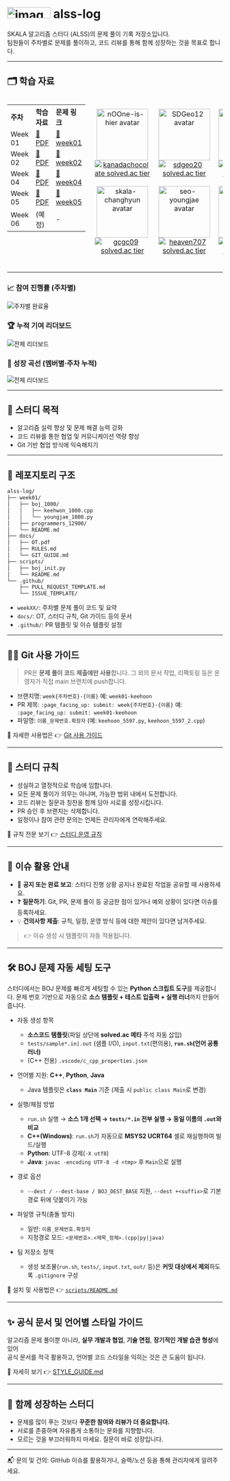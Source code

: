 # <img width="101.2" height="25.85" alt="image" src="https://github.com/user-attachments/assets/e3f14879-c39e-4a9d-bf07-afc3baaaf47c" /> alss-log

SKALA 알고리즘 스터디 (ALSS)의 문제 풀이 기록 저장소입니다.  
팀원들이 주차별로 문제를 풀이하고, 코드 리뷰를 통해 함께 성장하는 것을 목표로 합니다.

---

<h2>🗂️ 학습 자료</h2>

<!-- 래퍼: 중앙 정렬 -->
<div align="center">

  <!-- 2단 레이아웃 테이블 (왼쪽: 학습표 / 오른쪽: 프로필 그리드) -->
  <table border="0" cellspacing="0" cellpadding="0"
         style="border:0 !important; border-collapse:separate; margin:0 auto; width:100%; max-width:980px;">
    <tr>
      <!-- LEFT: 학습 자료 표 (기존 스타일 유지) -->
      <td valign="top" width="48%" style="border:0 !important; padding:0 12px 0 0;">
        <table border="0" cellspacing="0" cellpadding="6" style="width:100%;">
          <tr>
            <th align="left">주차</th>
            <th align="left">학습자료</th>
            <th align="left">문제 링크</th>
          </tr>
          <tr>
            <td>Week 01</td>
            <td><a href="./docs/study-note-week01.pdf">📄 PDF</a></td>
            <td><a href="./problems/week01">📂 week01</a></td>
          </tr>
          <tr>
            <td>Week 02</td>
            <td><a href="./docs/study-note-week02.pdf">📄 PDF</a></td>
            <td><a href="./problems/week02">📂 week02</a></td>
          </tr>
          <tr>
            <td>Week 04</td>
            <td><a href="./docs/study-note-week04.pdf">📄 PDF</a></td>
            <td><a href="./problems/week04">📂 week04</a></td>
          </tr>
          <tr>
            <td>Week 05</td>
            <td><a href="./docs/study-note-week05.pdf">📄 PDF</a></td>
            <td><a href="./problems/week05">📂 week05</a></td>
          </tr>
          <tr>
            <td>Week 06</td>
            <td>(예정)</td>
            <td>-</td>
          </tr>
        </table>
      </td>
      <!-- RIGHT: 팀원 프로필 그리드 (테두리 완전 제거) -->
      <td valign="top" width="52%" style="border:0 !important; padding:0;">
        <table role="presentation" border="0" cellspacing="0" cellpadding="0"
               style="border:0 !important; border-collapse:separate; border-spacing:0; width:100%;">
          <tr>
            <td align="center" style="border:0 !important; padding:10px;">
              <a href="https://github.com/nOOne-is-hier" aria-label="GitHub: nOOne-is-hier">
                <img src="https://avatars.githubusercontent.com/nOOne-is-hier" width="120" alt="nOOne-is-hier avatar"/>
              </a><br/>
              <a href="https://solved.ac/profile/kanadachocolate"
                 rel="nofollow noopener noreferrer" aria-label="solved.ac: kanadachocolate">
                <img src="https://mazassumnida.wtf/api/mini/generate_badge?boj=kanadachocolate" alt="kanadachocolate solved.ac tier"/>
              </a>
            </td>
            <td align="center" style="border:0 !important; padding:10px;">
              <a href="https://github.com/SDGeo12" aria-label="GitHub: SDGeo12">
                <img src="https://avatars.githubusercontent.com/SDGeo12" width="120" alt="SDGeo12 avatar"/>
              </a><br/>
              <a href="https://solved.ac/profile/sdgeo20"
                 rel="nofollow noopener noreferrer" aria-label="solved.ac: sdgeo20">
                <img src="https://mazassumnida.wtf/api/mini/generate_badge?boj=sdgeo20" alt="sdgeo20 solved.ac tier"/>
              </a>
            </td>
            <td align="center" style="border:0 !important; padding:10px;">
              <a href="https://github.com/jiyunee02" aria-label="GitHub: jiyunee02">
                <img src="https://avatars.githubusercontent.com/jiyunee02" width="120" alt="jiyunee02 avatar"/>
              </a><br/>
              <a href="https://solved.ac/profile/jiyun301"
                 rel="nofollow noopener noreferrer" aria-label="solved.ac: jiyun301">
                <img src="https://mazassumnida.wtf/api/mini/generate_badge?boj=jiyun301" alt="jiyun301 solved.ac tier"/>
              </a>
            </td>
          </tr>
          <tr>
            <td align="center" style="border:0 !important; padding:10px;">
              <a href="https://github.com/skala-changhyun" aria-label="GitHub: skala-changhyun">
                <img src="https://avatars.githubusercontent.com/skala-changhyun" width="120" alt="skala-changhyun avatar"/>
              </a><br/>
              <a href="https://solved.ac/profile/gcgc09"
                 rel="nofollow noopener noreferrer" aria-label="solved.ac: gcgc09">
                <img src="https://mazassumnida.wtf/api/mini/generate_badge?boj=gcgc09" alt="gcgc09 solved.ac tier"/>
              </a>
            </td>
            <td align="center" style="border:0 !important; padding:10px;">
              <a href="https://github.com/seo-youngjae" aria-label="GitHub: seo-youngjae">
                <img src="https://avatars.githubusercontent.com/seo-youngjae" width="120" alt="seo-youngjae avatar"/>
              </a><br/>
              <a href="https://solved.ac/profile/heaven707"
                 rel="nofollow noopener noreferrer" aria-label="solved.ac: heaven707">
                <img src="https://mazassumnida.wtf/api/mini/generate_badge?boj=heaven707" alt="heaven707 solved.ac tier"/>
              </a>
            </td>
            <td align="center" style="border:0 !important; padding:10px;">
              <a href="https://github.com/JinYeopKang" aria-label="GitHub: JinYeopKang">
                <img src="https://avatars.githubusercontent.com/JinYeopKang" width="120" alt="JinYeopKang avatar"/>
              </a><br/>
              <a href="https://solved.ac/profile/jyyj14587"
                 rel="nofollow noopener noreferrer" aria-label="solved.ac: jyyj14587">
                <img src="https://mazassumnida.wtf/api/mini/generate_badge?boj=jyyj14587" alt="jyyj14587 solved.ac tier"/>
              </a>
            </td>
          </tr>
        </table>
      </td>
    </tr>
  </table>

</div>

---

### 📈 참여 진행률 (주차별)

![주차별 완료율](assets/weekly-heatmap.svg)

### 🏆 누적 기여 리더보드

![전체 리더보드](assets/leaderboard.svg)

### 🌱 성장 곡선 (멤버별·주차 누적)

![전체 리더보드](assets/trend-multiples.svg)

---

## 🚩 스터디 목적

- 알고리즘 실력 향상 및 문제 해결 능력 강화
- 코드 리뷰를 통한 협업 및 커뮤니케이션 역량 향상
- Git 기반 협업 방식에 익숙해지기

---

## 📁 레포지토리 구조

```bash
alss-log/
├── week01/
│   ├── boj_1000/
│   │   ├── keehwon_1000.cpp
│   │   └── youngjae_1000.py
│   ├── programmers_12900/
│   └── README.md
├── docs/
│   ├── OT.pdf
│   ├── RULES.md
│   └── GIT_GUIDE.md
├── scripts/
│   ├── boj_init.py
│   └── README.md
└── .github/
    ├── PULL_REQUEST_TEMPLATE.md
    └── ISSUE_TEMPLATE/
````

- `weekXX/`: 주차별 문제 풀이 코드 및 요약
- `docs/`: OT, 스터디 규칙, Git 가이드 등의 문서
- `.github/`: PR 템플릿 및 이슈 템플릿 설정

---

## 🧑‍💻 Git 사용 가이드

> PR은 **문제 풀이 코드 제출에만 사용**합니다.
> 그 외의 문서 작업, 리팩토링 등은 운영자가 직접 main 브랜치에 push합니다.

- 브랜치명: `week{주차번호}-{이름}`
  예: `week01-keehoon`
- PR 제목: `:page_facing_up: submit: week{주차번호}-{이름}`
  예: `:page_facing_up: submit: week01-keehoon`
- 파일명: `이름_문제번호.확장자` (예: `keehoon_5597.py`, `keehoon_5597_2.cpp`)

📘 자세한 사용법은 👉 [Git 사용 가이드](./docs/GIT_GUIDE.md)

---

## 📌 스터디 규칙

- 성실하고 열정적으로 학습에 임합니다.
- 모든 문제 풀이가 의무는 아니며, 가능한 범위 내에서 도전합니다.
- 코드 리뷰는 질문과 칭찬을 함께 담아 서로를 성장시킵니다.
- PR 승인 후 브랜치는 삭제합니다.
- 일정이나 참여 관련 문의는 언제든 관리자에게 연락해주세요.

📃 규칙 전문 보기 👉 [스터디 운영 규칙](./docs/RULES.md)

---

## 📝 이슈 활용 안내

- 📢 **공지 또는 완료 보고**: 스터디 진행 상황 공지나 완료된 작업을 공유할 때 사용하세요.
- ❓ **질문하기**: Git, PR, 문제 풀이 등 궁금한 점이 있거나 예외 상황이 있다면 이슈를 등록하세요.
- 💡 **건의사항 제출**: 규칙, 일정, 운영 방식 등에 대한 제안이 있다면 남겨주세요.

> 👉 이슈 생성 시 템플릿이 자동 적용됩니다.

---

## 🛠️ BOJ 문제 자동 세팅 도구

스터디에서는 BOJ 문제를 빠르게 세팅할 수 있는 **Python 스크립트 도구**를 제공합니다.
문제 번호 기반으로 자동으로 **소스 템플릿 + 테스트 입출력 + 실행 러너**까지 만들어 줍니다.

- 자동 생성 항목

  - **소스코드 템플릿**(파일 상단에 **solved.ac 메타** 주석 자동 삽입)
  - `tests/sample*.in|.out` (샘플 I/O), `input.txt`(편의용), **`run.sh`(언어 공통 러너)**
  - (C++ 전용) `.vscode/c_cpp_properties.json`
- 언어별 지원: **C++**, **Python**, **Java**

  - Java 템플릿은 **`class Main`** 기준 (제출 시 `public class Main`로 변경)
- 실행/채점 방법

  - `run.sh` 실행 → **소스 1개 선택 → `tests/*.in` 전부 실행 → 동일 이름의 `.out`와 비교**
  - **C++(Windows)**: `run.sh`가 자동으로 **MSYS2 UCRT64** 셸로 재실행하여 빌드/실행
  - **Python**: UTF-8 강제(`-X utf8`)
  - **Java**: `javac -encoding UTF-8 -d <tmp>` 후 `Main`으로 실행
- 경로 옵션

  - `--dest / --dest-base / BOJ_DEST_BASE` 지원, `--dest +<suffix>`로 기본 경로 뒤에 덧붙이기 가능
- 파일명 규칙(충돌 방지)

  - 일반: `이름_문제번호.확장자`
  - 지정경로 모드: `<문제번호>.<제목_정제>.(cpp|py|java)`
- 팀 저장소 정책

  - 생성 보조물(`run.sh`, `tests/`, `input.txt`, `out/` 등)은 **커밋 대상에서 제외**하도록 `.gitignore` 구성

📘 설치 및 사용법은 👉 [`scripts/README.md`](./scripts/README.md)

---

## ✨ 공식 문서 및 언어별 스타일 가이드

알고리즘 문제 풀이뿐 아니라, **실무 개발과 협업**, **기술 면접**, **장기적인 개발 습관 형성**에 있어  
공식 문서를 적극 활용하고, 언어별 코드 스타일을 익히는 것은 큰 도움이 됩니다.

📘 자세히 보기 👉 [STYLE_GUIDE.md](./docs/STYLE_GUIDE.md)

---

## 🙌 함께 성장하는 스터디

- 문제를 많이 푸는 것보다 **꾸준한 참여와 리뷰가 더 중요합니다.**
- 서로를 존중하며 자유롭게 소통하는 문화를 지향합니다.
- 모르는 것을 부끄러워하지 마세요. 질문이 바로 성장입니다.

---

📬 문의 및 건의: GitHub 이슈를 활용하거나, 슬랙/노션 등을 통해 관리자에게 알려주세요.
